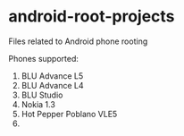 # android-root-projects
Files related to Android phone rooting

Phones supported:
1. BLU Advance L5
2. BLU Advance L4
3. BLU Studio 
4. Nokia 1.3
5. Hot Pepper Poblano VLE5
6. 
